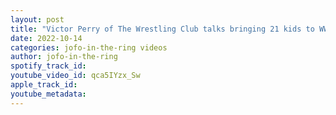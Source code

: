 ```yaml
---
layout: post
title: "Victor Perry of The Wrestling Club talks bringing 21 kids to WWE Monday Night Raw In Brooklyn"
date: 2022-10-14
categories: jofo-in-the-ring videos
author: jofo-in-the-ring
spotify_track_id: 
youtube_video_id: qca5IYzx_Sw
apple_track_id: 
youtube_metadata: 
---
```

